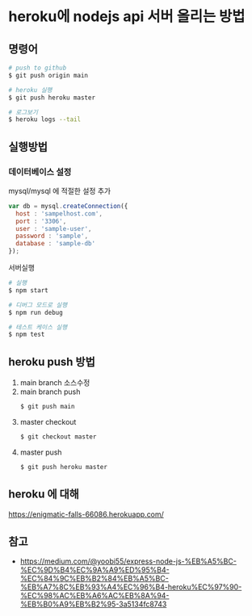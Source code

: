 # heroku에 nodejs api 서버 올리는 방법

## 명령어

```bash
# push to github
$ git push origin main

# heroku 실행
$ git push heroku master

# 로그보기
$ heroku logs --tail
```

## 실행방법

### 데이터베이스 설정

mysql/mysql 에 적절한 설정 추가

```js
var db = mysql.createConnection({
  host : 'sampelhost.com',
  port : '3306',
  user : 'sample-user',
  password : 'sample',
  database : 'sample-db'
});
```

서버실행

```bash
# 실행
$ npm start

# 디버그 모드로 실행
$ npm run debug

# 테스트 케이스 실행
$ npm test
```

## heroku push 방법

1. main branch 소스수정
1. main branch push
    ```bash
    $ git push main
    ```
1. master checkout
    ```bash
    $ git checkout master 
    ```
1. master push
    ```bash
    $ git push heroku master
    ```

## heroku 에 대해

https://enigmatic-falls-66086.herokuapp.com/


## 참고
- https://medium.com/@yoobi55/express-node-js-%EB%A5%BC-%EC%9D%B4%EC%9A%A9%ED%95%B4-%EC%84%9C%EB%B2%84%EB%A5%BC-%EB%A7%8C%EB%93%A4%EC%96%B4-heroku%EC%97%90-%EC%98%AC%EB%A6%AC%EB%8A%94-%EB%B0%A9%EB%B2%95-3a5134fc8743